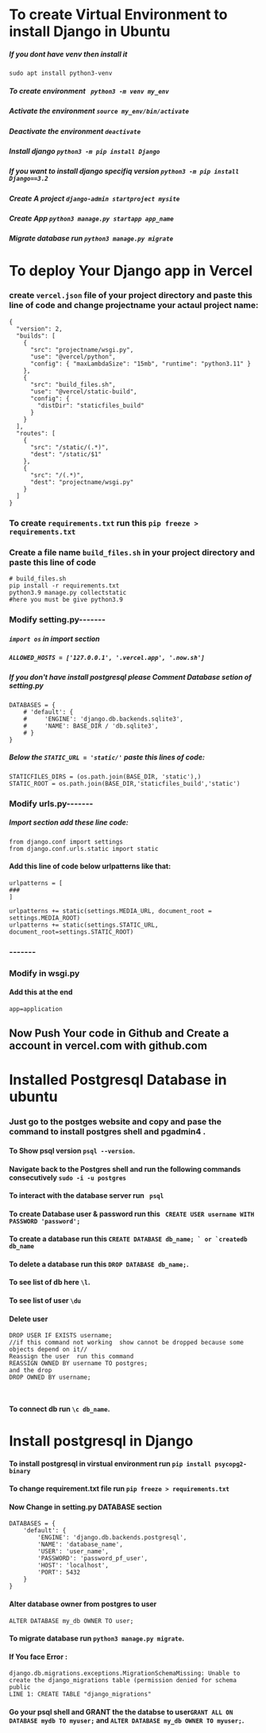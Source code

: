 # To create Virtual Environment to install Django in Ubuntu

##### If you dont have venv then install it

`sudo apt install python3-venv`

##### To create environment ` python3 -m venv my_env`

##### Activate the environment `source my_env/bin/activate`

##### Deactivate the environment `deactivate `

##### Install django `python3 -m pip install Django`

##### If you want to install django specifiq version `python3 -m pip install Django==3.2`

##### Create A project `django-admin startproject mysite`

##### Create App `python3 manage.py startapp app_name`

##### Migrate database run `python3 manage.py migrate`

# To deploy Your Django app in Vercel

### create `vercel.json` file of your project directory and paste this line of code and change projectname your actaul project name:

```
{
  "version": 2,
  "builds": [
    {
      "src": "projectname/wsgi.py",
      "use": "@vercel/python",
      "config": { "maxLambdaSize": "15mb", "runtime": "python3.11" }
    },
    {
      "src": "build_files.sh",
      "use": "@vercel/static-build",
      "config": {
        "distDir": "staticfiles_build"
      }
    }
  ],
  "routes": [
    {
      "src": "/static/(.*)",
      "dest": "/static/$1"
    },
    {
      "src": "/(.*)",
      "dest": "projectname/wsgi.py"
    }
  ]
}

```

### To create `requirements.txt` run this `pip freeze > requirements.txt`

### Create a file name `build_files.sh` in your project directory and paste this line of code

```
# build_files.sh
pip install -r requirements.txt
python3.9 manage.py collectstatic
#here you must be give python3.9
```

### Modify setting.py-------

##### `import os` in import section

##### `ALLOWED_HOSTS = ['127.0.0.1', '.vercel.app', '.now.sh']`

##### If you don't have install postgresql please Comment Database setion of setting.py

```
DATABASES = {
    # 'default': {
    #     'ENGINE': 'django.db.backends.sqlite3',
    #     'NAME': BASE_DIR / 'db.sqlite3',
    # }
}
```

##### Below the `STATIC_URL = 'static/'` paste this lines of code:

```
STATICFILES_DIRS = (os.path.join(BASE_DIR, 'static'),)
STATIC_ROOT = os.path.join(BASE_DIR,'staticfiles_build','static')

```

### Modify urls.py-------

##### Import section add these line code:

```
from django.conf import settings
from django.conf.urls.static import static
```

#### Add this line of code below urlpatterns like that:

```
urlpatterns = [
###
]

urlpatterns += static(settings.MEDIA_URL, document_root = settings.MEDIA_ROOT)
urlpatterns += static(settings.STATIC_URL, document_root=settings.STATIC_ROOT)

```

### -------

### Modify in wsgi.py

#### Add this at the end

```
app=application
```

## Now Push Your code in Github and Create a account in vercel.com with github.com

# Installed Postgresql Database in ubuntu

### Just go to the postges website and copy and pase the command to install postgres shell and pgadmin4 .

#### To Show psql version `psql --version`.

#### Navigate back to the Postgres shell and run the following commands consecutively `sudo -i -u postgres`

#### To interact with the database server run ` psql`

#### To create Database user & password run this ` CREATE USER username WITH PASSWORD 'password';`

#### To create a database run this `` CREATE DATABASE db_name; ` or `createdb db_name  ``

#### To delete a database run this `DROP DATABASE db_name;`.

#### To see list of db here `\l`.

#### To see list of user `\du`

#### Delete user

```
DROP USER IF EXISTS username;
//if this command not working  show cannot be dropped because some objects depend on it//
Reassign the user  run this command
REASSIGN OWNED BY username TO postgres;
and the drop
DROP OWNED BY username;



```

#### To connect db run `\c db_name`.

# Install postgresql in Django

#### To install postgresql in virstual environment run ```pip install psycopg2-binary```

#### To change requirement.txt file run ```pip freeze > requirements.txt```

#### Now Change in setting.py DATABASE section

```
DATABASES = {
    'default': {
        'ENGINE': 'django.db.backends.postgresql',
        'NAME': 'database_name',
        'USER': 'user_name',
        'PASSWORD': 'password_pf_user',
        'HOST': 'localhost',
        'PORT': 5432
    }
}

```
#### Alter database owner from postgres to user 

```
ALTER DATABASE my_db OWNER TO user;
```

#### To migrate database run `python3 manage.py migrate`.

#### If You face Error :

```
django.db.migrations.exceptions.MigrationSchemaMissing: Unable to create the django_migrations table (permission denied for schema public
LINE 1: CREATE TABLE "django_migrations"
```

#### Go your psql shell and GRANT the the databse to user`GRANT ALL ON DATABASE mydb TO myuser;` and `ALTER DATABASE my_db OWNER TO myuser;`.
